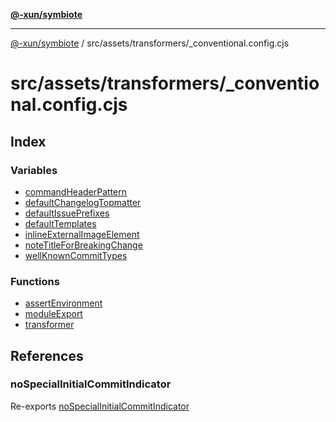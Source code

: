 [**@-xun/symbiote**](../../../../README.md)

***

[@-xun/symbiote](../../../../README.md) / src/assets/transformers/\_conventional.config.cjs

# src/assets/transformers/\_conventional.config.cjs

## Index

### Variables

- [commandHeaderPattern](variables/commandHeaderPattern.md)
- [defaultChangelogTopmatter](variables/defaultChangelogTopmatter.md)
- [defaultIssuePrefixes](variables/defaultIssuePrefixes.md)
- [defaultTemplates](variables/defaultTemplates.md)
- [inlineExternalImageElement](variables/inlineExternalImageElement.md)
- [noteTitleForBreakingChange](variables/noteTitleForBreakingChange.md)
- [wellKnownCommitTypes](variables/wellKnownCommitTypes.md)

### Functions

- [assertEnvironment](functions/assertEnvironment.md)
- [moduleExport](functions/moduleExport.md)
- [transformer](functions/transformer.md)

## References

### noSpecialInitialCommitIndicator

Re-exports [noSpecialInitialCommitIndicator](../../../util/variables/noSpecialInitialCommitIndicator.md)
